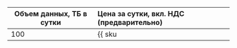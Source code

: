 | Объем данных,&nbsp;ТБ в сутки | Цена за сутки, вкл.&nbsp;НДС (предварительно) |
| ---- |:----- |
| 100 | {{ sku|KZT|baremetal.data.data-100tb.1sec|string }} |